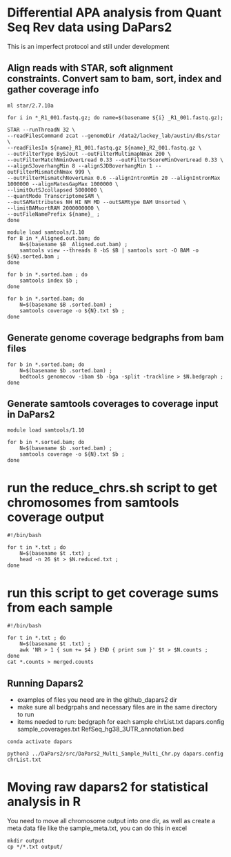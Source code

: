 # Differential APA analysis from Quant Seq Rev data using DaPars2

This is an imperfect protocol and still under development

## Align reads with STAR, soft alignment constraints. Convert sam to bam, sort, index and gather coverage info

```
ml star/2.7.10a

for i in *_R1_001.fastq.gz; do name=$(basename ${i} _R1_001.fastq.gz);

STAR --runThreadN 32 \
--readFilesCommand zcat --genomeDir /data2/lackey_lab/austin/dbs/star \
--readFilesIn ${name}_R1_001.fastq.gz ${name}_R2_001.fastq.gz \
--outFilterType BySJout --outFilterMultimapNmax 200 \
--outFilterMatchNminOverLread 0.33 --outFilterScoreMinOverLread 0.33 \
--alignSJoverhangMin 8 --alignSJDBoverhangMin 1 --outFilterMismatchNmax 999 \
--outFilterMismatchNoverLmax 0.6 --alignIntronMin 20 --alignIntronMax 1000000 --alignMatesGapMax 1000000 \
--limitOutSJcollapsed 5000000 \
--quantMode TranscriptomeSAM \
--outSAMattributes NH HI NM MD --outSAMtype BAM Unsorted \
--limitBAMsortRAM 2000000000 \
--outFileNamePrefix ${name}_ ;
done

module load samtools/1.10
for B in *_Aligned.out.bam; do
    N=$(basename $B _Aligned.out.bam) ;
    samtools view --threads 8 -bS $B | samtools sort -O BAM -o ${N}.sorted.bam ;
done

for b in *.sorted.bam ; do
	samtools index $b ;
done

for b in *.sorted.bam; do
    N=$(basename $B .sorted.bam) ;
    samtools coverage -o ${N}.txt $b ;
done
```

## Generate genome coverage bedgraphs from bam files

```
for b in *.sorted.bam; do
	N=$(basename $b .sorted.bam) ;
	bedtools genomecov -ibam $b -bga -split -trackline > $N.bedgraph ;
done
```

## Generate samtools coverages to coverage input in DaPars2

```
module load samtools/1.10

for b in *.sorted.bam; do
    N=$(basename $b .sorted.bam) ;
    samtools coverage -o ${N}.txt $b ;
done
```
# run the reduce_chrs.sh script to get chromosomes from samtools coverage output

```
#!/bin/bash

for t in *.txt ; do
	N=$(basename $t .txt) ;
	head -n 26 $t > $N.reduced.txt ;
done
```

# run this script to get coverage sums from each sample

```
#!/bin/bash

for t in *.txt ; do
	N=$(basename $t .txt) ;
	awk 'NR > 1 { sum += $4 } END { print sum }' $t > $N.counts ;
done
cat *.counts > merged.counts
```

## Running Dapars2

- examples of files you need are in the github_dapars2 dir
- make sure all bedgrpahs and necessary files are in the same directory to run
- items needed to run:
bedgraph for each sample
chrList.txt
dapars.config
sample_coverages.txt
RefSeq_hg38_3UTR_annotation.bed

```
conda activate dapars

python3 ../DaPars2/src/DaPars2_Multi_Sample_Multi_Chr.py dapars.config chrList.txt
```

# Moving raw dapars2 for statistical analysis in R

You need to move all chromosome output into one dir, as well as create a meta data file like the sample_meta.txt, you can do this in excel

```
mkdir output
cp */*.txt output/
```
